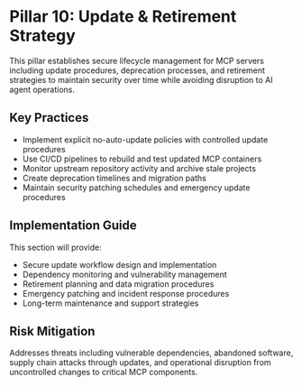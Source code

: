 # Pillar 10: Update & Retirement Strategy

This pillar establishes secure lifecycle management for MCP servers including update procedures, deprecation processes, and retirement strategies to maintain security over time while avoiding disruption to AI agent operations.

## Key Practices

- Implement explicit no-auto-update policies with controlled update procedures
- Use CI/CD pipelines to rebuild and test updated MCP containers
- Monitor upstream repository activity and archive stale projects
- Create deprecation timelines and migration paths
- Maintain security patching schedules and emergency update procedures

## Implementation Guide

This section will provide:
- Secure update workflow design and implementation
- Dependency monitoring and vulnerability management
- Retirement planning and data migration procedures
- Emergency patching and incident response procedures
- Long-term maintenance and support strategies

## Risk Mitigation

Addresses threats including vulnerable dependencies, abandoned software, supply chain attacks through updates, and operational disruption from uncontrolled changes to critical MCP components.
